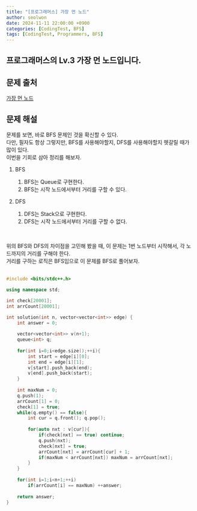 ```yaml
---
title: "[프로그래머스] 가장 먼 노드"
author: seolwon
date: 2024-11-11 22:00:00 +0900
categories: [CodingTest, BFS]
tags: [CodingTest, Programmers, BFS]
---
```


## 프로그래머스의 Lv.3 가장 먼 노드입니다.

## 문제 출처
[가장 먼 노드](https://school.programmers.co.kr/learn/courses/30/lessons/49189)

## 문제 해설
문제를 보면, 바로 BFS 문제인 것을 확신할 수 있다.<br>
다만, 필자도 항상 그렇지만, BFS를 사용해야할지, DFS를 사용해야할지 헷갈릴 때가 많이 있다.<br>
이번을 기회로 삼아 정리를 해보자.<br>

1. BFS
    1. BFS는 Queue로 구현한다.<br>
    2. BFS는 시작 노드에서부터 거리를 구할 수 있다.<br>

2. DFS
    1. DFS는 Stack으로 구현한다.<br>
    2. DFS는 시작 노드에서부터 거리를 구할 수 없다.<br>
<br>

위의 BFS와 DFS의 차이점을 고민해 봤을 때, 이 문제는 1번 노드부터 시작해서, 각 노드까지의 거리를 구해야 한다.<br>
거리를 구하는 로직은 BFS임으로 이 문제를 BFS로 풀어보자.<br><br>

```cpp
#include <bits/stdc++.h>

using namespace std;

int check[20001];
int arrCount[20001];

int solution(int n, vector<vector<int>> edge) {
    int answer = 0;
    
    vector<vector<int>> v(n+1);
    queue<int> q;
    
    for(int i=0;i<edge.size();++i){
        int start = edge[i][0];
        int end = edge[i][1];
        v[start].push_back(end);
        v[end].push_back(start);
    }
    
    int maxNum = 0;
    q.push(1);
    arrCount[1] = 0;
    check[1] = true;
    while(q.empty() == false){
        int cur = q.front(); q.pop();
        
        for(auto nxt : v[cur]){
            if(check[nxt] == true) continue;
            q.push(nxt);
            check[nxt] = true;
            arrCount[nxt] = arrCount[cur] + 1;
            if(maxNum < arrCount[nxt]) maxNum = arrCount[nxt];
        }
    }
    
    for(int i=1;i<n+1;++i)
        if(arrCount[i] == maxNum) ++answer;    
    
    return answer;
}
```